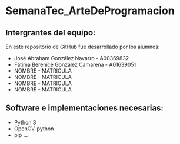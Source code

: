 # SemanaTec_ArteDeProgramacion

## Intergrantes del equipo:

En este repositorio de GitHub fue desarrollado por los alumnos:

- José Abraham González Navarro - A00369832
- Fátima Berenice González Camarena - A01639051
- NOMBRE - MATRICULA
- NOMBRE - MATRICULA
- NOMBRE - MATRICULA
- NOMBRE - MATRICULA

## Software e implementaciones necesarias:

- Python 3
- OpenCV-python
- pip
...
